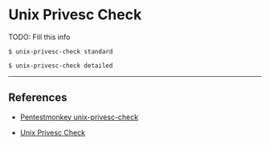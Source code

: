 # Unix Privesc Check

TODO: Fill this info

```
$ unix-privesc-check standard

$ unix-privesc-check detailed
```

---
## References

- [Pentestmonkey unix-privesc-check](https://pentestmonkey.net/tools/audit/unix-privesc-check)

- [Unix Privesc Check](https://github.com/pentestmonkey/unix-privesc-check)